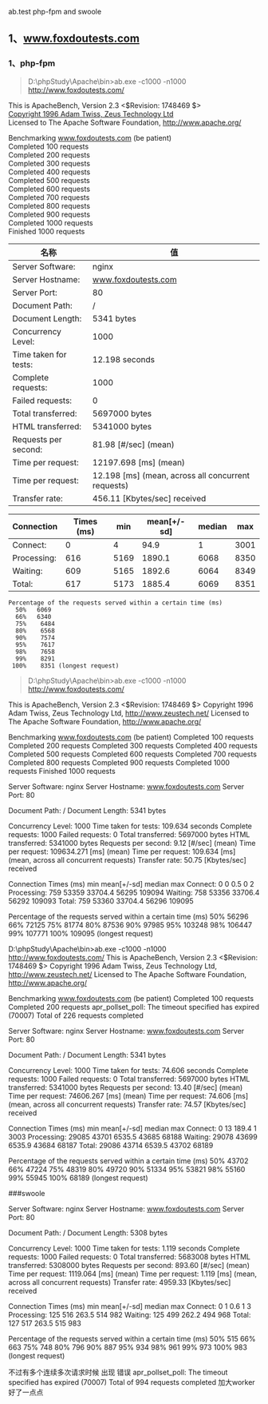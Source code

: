 ab.test php-fpm and swoole

## 1、www.foxdoutests.com

### 1、php-fpm 

>  D:\phpStudy\Apache\bin>ab.exe -c1000 -n1000 http://www.foxdoutests.com/

This is ApacheBench, Version 2.3 <$Revision: 1748469 $><br>
[Copyright 1996 Adam Twiss, Zeus Technology Ltd]( http://www.zeustech.net/)<br>
Licensed to The Apache Software Foundation, http://www.apache.org/<br>

Benchmarking www.foxdoutests.com (be patient)<br>
Completed 100 requests<br>
Completed 200 requests<br>
Completed 300 requests<br>
Completed 400 requests<br>
Completed 500 requests<br>
Completed 600 requests<br>
Completed 700 requests<br>
Completed 800 requests<br>
Completed 900 requests<br>
Completed 1000 requests<br>
Finished 1000 requests<br>

| 名称 | 值 | 
|------|----|
|Server Software:        |nginx
|Server Hostname:        |www.foxdoutests.com
|Server Port:            |80
|Document Path:          |/
|Document Length:        |5341 bytes
|Concurrency Level:      |1000
|Time taken for tests:   |12.198 seconds
|Complete requests:      |1000
|Failed requests:        |0
|Total transferred:      |5697000 bytes
|HTML transferred:       |5341000 bytes
|Requests per second:    |81.98 [#/sec] (mean)
|Time per request:       |12197.698 [ms] (mean)
|Time per request:       |12.198 [ms] (mean, across all concurrent requests)
|Transfer rate:          |456.11 [Kbytes/sec] received

|Connection |Times (ms)|min  |mean[+/-sd] |median   |max|
|-------------|------|----|-------|--------|------|
|Connect:     |   0  |  4 | 94.9   |   1   | 3001 |
|Processing:  | 616 |5169 |1890.1  | 6068   | 8350 |
|Waiting:     | 609 |5165 |1892.6 |  6064  |  8349 |
|Total:       | 617 |5173 |1885.4  | 6069   | 8351 |


```
Percentage of the requests served within a certain time (ms)
  50%   6069
  66%   6340
  75%    6484
  80%    6568
  90%    7574
  95%    7617
  98%    7658
  99%    8291
 100%    8351 (longest request)

 ```


> D:\phpStudy\Apache\bin>ab.exe -c1000 -n1000 http://www.foxdoutests.com/

This is ApacheBench, Version 2.3 <$Revision: 1748469 $>
Copyright 1996 Adam Twiss, Zeus Technology Ltd, http://www.zeustech.net/
Licensed to The Apache Software Foundation, http://www.apache.org/

Benchmarking www.foxdoutests.com (be patient)
Completed 100 requests
Completed 200 requests
Completed 300 requests
Completed 400 requests
Completed 500 requests
Completed 600 requests
Completed 700 requests
Completed 800 requests
Completed 900 requests
Completed 1000 requests
Finished 1000 requests


Server Software:        nginx
Server Hostname:        www.foxdoutests.com
Server Port:            80

Document Path:          /
Document Length:        5341 bytes

Concurrency Level:      1000
Time taken for tests:   109.634 seconds
Complete requests:      1000
Failed requests:        0
Total transferred:      5697000 bytes
HTML transferred:       5341000 bytes
Requests per second:    9.12 [#/sec] (mean)
Time per request:       109634.271 [ms] (mean)
Time per request:       109.634 [ms] (mean, across all concurrent requests)
Transfer rate:          50.75 [Kbytes/sec] received

Connection Times (ms)
              min  mean[+/-sd] median   max
Connect:        0    0   0.5      0       2
Processing:   759 53359 33704.4  56295  109094
Waiting:      758 53356 33706.4  56292  109093
Total:        759 53360 33704.4  56296  109095

Percentage of the requests served within a certain time (ms)
  50%  56296
  66%  72125
  75%  81774
  80%  87536
  90%  97985
  95%  103248
  98%  106447
  99%  107771
 100%  109095 (longest request)

D:\phpStudy\Apache\bin>ab.exe -c1000 -n1000 http://www.foxdoutests.com/
This is ApacheBench, Version 2.3 <$Revision: 1748469 $>
Copyright 1996 Adam Twiss, Zeus Technology Ltd, http://www.zeustech.net/
Licensed to The Apache Software Foundation, http://www.apache.org/

Benchmarking www.foxdoutests.com (be patient)
Completed 100 requests
Completed 200 requests
apr_pollset_poll: The timeout specified has expired (70007)
Total of 226 requests completed


Server Software:        nginx
Server Hostname:        www.foxdoutests.com
Server Port:            80

Document Path:          /
Document Length:        5341 bytes

Concurrency Level:      1000
Time taken for tests:   74.606 seconds
Complete requests:      1000
Failed requests:        0
Total transferred:      5697000 bytes
HTML transferred:       5341000 bytes
Requests per second:    13.40 [#/sec] (mean)
Time per request:       74606.267 [ms] (mean)
Time per request:       74.606 [ms] (mean, across all concurrent requests)
Transfer rate:          74.57 [Kbytes/sec] received

Connection Times (ms)
              min  mean[+/-sd] median   max
Connect:        0   13 189.4      1    3003
Processing: 29085 43701 6535.5  43685   68188
Waiting:    29078 43699 6535.9  43684   68187
Total:      29086 43714 6539.5  43702   68189

Percentage of the requests served within a certain time (ms)
  50%  43702
  66%  47224
  75%  48319
  80%  49720
  90%  51334
  95%  53821
  98%  55160
  99%  55945
 100%  68189 (longest request)


###swoole 


Server Software:        nginx
Server Hostname:        www.foxdoutests.com
Server Port:            80

Document Path:          /
Document Length:        5308 bytes

Concurrency Level:      1000
Time taken for tests:   1.119 seconds
Complete requests:      1000
Failed requests:        0
Total transferred:      5683008 bytes
HTML transferred:       5308000 bytes
Requests per second:    893.60 [#/sec] (mean)
Time per request:       1119.064 [ms] (mean)
Time per request:       1.119 [ms] (mean, across all concurrent requests)
Transfer rate:          4959.33 [Kbytes/sec] received

Connection Times (ms)
              min  mean[+/-sd] median   max
Connect:        0    1   0.6      1       3
Processing:   125  516 263.5    514     982
Waiting:      125  499 262.2    494     968
Total:        127  517 263.5    515     983

Percentage of the requests served within a certain time (ms)
  50%    515
  66%    663
  75%    748
  80%    796
  90%    887
  95%    934
  98%    961
  99%    973
 100%    983 (longest request)


不过有多个连续多次请求时候 出现 错误
apr_pollset_poll: The timeout specified has expired (70007)
Total of 994 requests completed
加大worker 好了一点点